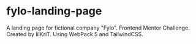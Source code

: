 # fylo-landing-page

A landing page for fictional company "Fylo". Frontend Mentor Challenge.
Created by lilKriT.
Using WebPack 5 and TailwindCSS.
